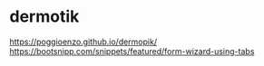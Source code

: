 # dermotik
https://poggioenzo.github.io/dermopik/
<https://bootsnipp.com/snippets/featured/form-wizard-using-tabs>
